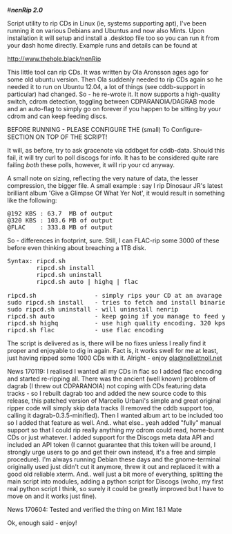 #***nenRip 2.0***

Script utility to rip CDs in Linux (ie, systems supporting apt), I've been running it on various Debians and Ubuntus and now also Mints. Upon installation it will setup and install a .desktop file too so you can run it from your dash home directly. Example runs and details can be found at

http://www.thehole.black/nenRip

This little tool can rip CDs. It was written by Ola Aronsson ages ago for some old ubuntu version. Then Ola suddenly needed to rip CDs again so he needed it to run on Ubuntu 12.04, a lot of things (see cddb-support in particular) had changed. So - he re-wrote it. It now supports a high-quality switch, cdrom detection, toggling between CDPARANOIA/DAGRAB mode and an auto-flag to simply go on forever if you happen to be sitting by your cdrom and can keep feeding discs.

BEFORE RUNNING - PLEASE CONFIGURE THE (small) To Configure-SECTION ON TOP OF THE SCRIPT!

It will, as before, try to ask gracenote via cddbget for cddb-data. Should this fail, it will try curl to poll discogs for info. It has to be considered quite rare failing _both_ these polls, however, it will rip your cd anyway.

A small note on sizing, reflecting the very nature of data, the lesser compression, the bigger file. A small example : say I rip Dinosaur JR's latest brilliant album 'Give a Glimpse Of What Yer Not', it would result in something like the following:

<pre>
@192 KBS : 63.7  MB of output
@320 KBS : 103.6 MB of output
@FLAC    : 333.8 MB of output
</pre>

So - differences in footprint, sure. Still, I can FLAC-rip some 3000 of these before even thinking about breaching a 1TB disk.

<pre>
Syntax: ripcd.sh
        ripcd.sh install
        ripcd.sh uninstall
        ripcd.sh auto | highq | flac

ripcd.sh                - simply rips your CD at an avarage 160-200 kps
sudo ripcd.sh install   - tries to fetch and install binaries needed
sudo ripcd.sh uninstall - will uninstall nenrip
ripcd.sh auto           - keep going if you manage to feed your cdrom during mp3-decoding
ripcd.sh highq          - use high quality encoding. 320 kps default or higher.
ripcd.sh flac           - use flac encoding
</pre>

The script is delivered as is, there will be no fixes unless I really find it proper and enjoyable to dig in again. Fact is, it works swell for me at least, just having ripped some 1000 CDs with it. Alright - enjoy ola@nollettnoll.net


News 170119: 
I realised I wanted all my CDs in flac so I added flac encoding and started re-ripping all. There was the ancient (well known) problem of dagrab (I threw out CDPARANOIA) not coping with CDs featuring data tracks - so I rebuilt dagrab too and added the new source code to this release, this patched version of Marcello Urbani's simple and great original ripper code will simply skip data tracks (I removed the cddb support too, calling it dagrab-0.3.5-minified). Then I wanted album art to be included too so I added that feature as well. And.. what else.. yeah added "fully" manual support so that I could rip really anything my cdrom could read, home-burnt CDs or just whatever. I added support for the Discogs meta data API and included an API token (I cannot guarantee  that this token will be around, I strongly urge users to go and get their own instead, it's a free and simple procedure). I'm always running Debian these days and the gnome-terminal originally used just didn't cut it anymore, threw it out and replaced it with a good old reliable xterm. And.. well just a bit more of everything, splitting the main script into modules, adding a python script for Discogs (woho, my first real python script I think, so surely it could be greatly improved but I have to move on and it works just fine).

News 170604:
Tested and verified the thing on Mint 18.1 Mate

Ok, enough said - enjoy!
